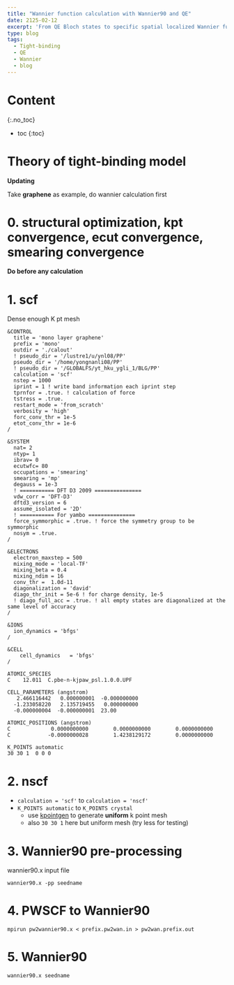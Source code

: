 ```yaml
---
title: "Wannier function calculation with Wannier90 and QE"
date: 2125-02-12
excerpt: 'From QE Bloch states to specific spatial localized Wannier functions'
type: blog
tags:
  - Tight-binding
  - QE
  - Wannier
  - blog
---
```


Content
=====
{:.no_toc}

* toc
{:toc}

Theory of tight-binding model
=====
**Updating**

Take **graphene** as example, do wannier calculation first
# 0. structural optimization, kpt convergence, ecut convergence, smearing convergence
**Do before any calculation**
# 1. scf
Dense enough K pt mesh

```
&CONTROL
  title = 'mono layer graphene'
  prefix = 'mono'
  outdir = './calout'
  ! pseudo_dir = '/lustre1/u/ynl08/PP'
  pseudo_dir = '/home/yongnanli08/PP'
  ! pseudo_dir = '/GLOBALFS/yt_hku_ygli_1/BLG/PP'
  calculation = 'scf'
  nstep = 1000
  iprint = 1 ! write band information each iprint step
  tprnfor = .true. ! calculation of force
  tstress = .true.
  restart_mode = 'from_scratch'
  verbosity = 'high'
  forc_conv_thr = 1e-5
  etot_conv_thr = 1e-6
/
 
&SYSTEM
  nat= 2
  ntyp= 1
  ibrav= 0
  ecutwfc= 80
  occupations = 'smearing'
  smearing = 'mp'
  degauss = 1e-3
  ! =========== DFT D3 2009 =============== 
  vdw_corr = 'DFT-D3'
  dftd3_version = 6
  assume_isolated = '2D'
  ! =========== For yambo =============== 
  force_symmorphic = .true. ! force the symmetry group to be symmorphic
  nosym = .true.
/
 
&ELECTRONS
  electron_maxstep = 500
  mixing_mode = 'local-TF'
  mixing_beta = 0.4
  mixing_ndim = 16
  conv_thr =  1.0d-11
  diagonalization = 'david'
  diago_thr_init = 5e-6 ! for charge density, 1e-5 
  ! diago_full_acc = .true. ! all empty states are diagonalized at the same level of accuracy 
/
 
&IONS
  ion_dynamics = 'bfgs'
/
 
&CELL
    cell_dynamics   = 'bfgs'
/
 
ATOMIC_SPECIES
C    12.011  C.pbe-n-kjpaw_psl.1.0.0.UPF

CELL_PARAMETERS (angstrom)
   2.466116442   0.000000001  -0.000000000
  -1.233058220   2.135719455   0.000000000
  -0.000000004  -0.000000001  23.00

ATOMIC_POSITIONS (angstrom)
C             0.0000000000        0.0000000000        0.0000000000
C            -0.0000000028        1.4238129172        0.0000000000

K_POINTS automatic
30 30 1  0 0 0

```

# 2. nscf
- `calculation = 'scf'` to `calculation = 'nscf'`
- `K_POINTS automatic` to `K_POINTS crystal`
  - use [kpointgen]() to generate **uniform** k point mesh
  - also `30 30 1` here but uniform mesh (try less for testing)

# 3. Wannier90 pre-processing
wannier90.x input file

`wannier90.x -pp seedname`

# 4. PWSCF to Wannier90
`mpirun pw2wannier90.x < prefix.pw2wan.in > pw2wan.prefix.out`

# 5. Wannier90
`wannier90.x seedname`